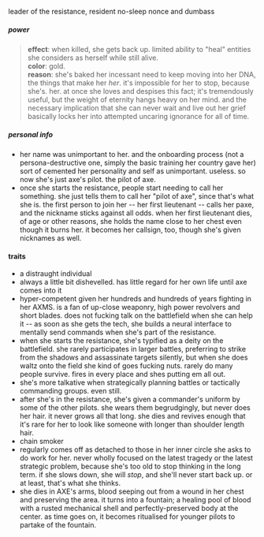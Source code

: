leader of the resistance, resident no-sleep nonce and dumbass
##### power
> **effect**: when killed, she gets back up. limited ability to "heal" entities she considers as herself while still alive.  
> **color**: gold.  
> **reason**: she's baked her incessant need to keep moving into her DNA, the things that make her   *her*. it's impossible for her to stop, because she's. her. at once she loves and despises this fact; it's tremendously useful, but the weight of eternity hangs heavy on her mind. and the necessary implication that she can never wait and live out her grief basically locks her into attempted uncaring ignorance for all of time.
##### personal info
- her name was unimportant to her. and the onboarding process (not a persona-destructive one, simply the basic training her country gave her) sort of cemented her personality and self as   unimportant. useless. so now she's just axe's pilot. the pilot of axe.
- once she starts the resistance, people start needing to call her something. she just tells them to call her "pilot of axe", since that's what she is. the first person to join her -- her first lieutenant -- calls her paxe, and the nickname sticks against all odds. when her first lieutenant dies, of age or other reasons, she holds the name close to her chest even though it burns her. it becomes her callsign, too, though she's given nicknames as well.
#### traits  
- a distraught individual
- always a little bit dishevelled. has little regard for her own life until axe comes into it
- hyper-competent given her hundreds and hundreds of years fighting in her AXMS. is a fan of up-close weaponry, high power revolvers and short blades. does not fucking talk on the battlefield when she can help it -- as soon as she gets the tech, she builds a neural interface to mentally send commands when she's part of the resistance.
- when she starts the resistance, she's typified as a deity on the battlefield. she rarely participates in larger battles, preferring to strike from the shadows and assassinate targets silently, but when she does waltz onto the field she kind of    goes fucking nuts. rarely do many people survive. fires in every place and shes putting em all out.
- she's more talkative when strategically planning battles or tactically commanding groups. even still.
- after she's in the resistance, she's given a commander's uniform by some of the other pilots. she wears them begrudgingly, but never does her hair. it never grows all that long. she dies and revives enough that it's rare for her to look like someone with longer than shoulder length hair.
- chain smoker
- regularly comes off as detached to those in her inner circle she asks to do work for her. never wholly focused on the latest tragedy or the latest strategic problem, because she's too old to stop thinking in the long term. if she slows down, she will *stop*, and she'll never start back up. or at least, that's what she thinks.
- she dies in AXE's arms, blood seeping out from a wound in her chest and preserving the area. it turns into a fountain; a healing pool of blood with a rusted mechanical shell and perfectly-preserved body at the center. as time goes on, it becomes ritualised for younger pilots to partake of the fountain.
